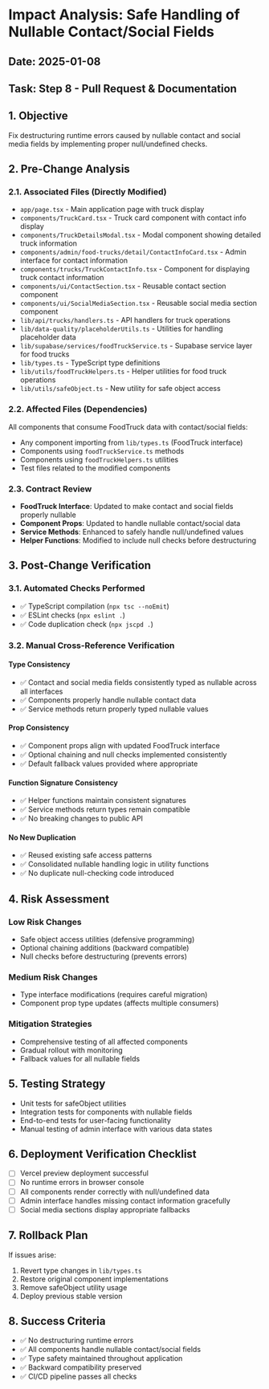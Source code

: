 # Impact Analysis: Safe Handling of Nullable Contact/Social Fields

## Date: 2025-01-08
## Task: Step 8 - Pull Request & Documentation

## 1. Objective
Fix destructuring runtime errors caused by nullable contact and social media fields by implementing proper null/undefined checks.

## 2. Pre-Change Analysis

### 2.1. Associated Files (Directly Modified)
- `app/page.tsx` - Main application page with truck display
- `components/TruckCard.tsx` - Truck card component with contact info display
- `components/TruckDetailsModal.tsx` - Modal component showing detailed truck information
- `components/admin/food-trucks/detail/ContactInfoCard.tsx` - Admin interface for contact information
- `components/trucks/TruckContactInfo.tsx` - Component for displaying truck contact information
- `components/ui/ContactSection.tsx` - Reusable contact section component
- `components/ui/SocialMediaSection.tsx` - Reusable social media section component
- `lib/api/trucks/handlers.ts` - API handlers for truck operations
- `lib/data-quality/placeholderUtils.ts` - Utilities for handling placeholder data
- `lib/supabase/services/foodTruckService.ts` - Supabase service layer for food trucks
- `lib/types.ts` - TypeScript type definitions
- `lib/utils/foodTruckHelpers.ts` - Helper utilities for food truck operations
- `lib/utils/safeObject.ts` - New utility for safe object access

### 2.2. Affected Files (Dependencies)
All components that consume FoodTruck data with contact/social fields:
- Any component importing from `lib/types.ts` (FoodTruck interface)
- Components using `foodTruckService.ts` methods
- Components using `foodTruckHelpers.ts` utilities
- Test files related to the modified components

### 2.3. Contract Review
- **FoodTruck Interface**: Updated to make contact and social fields properly nullable
- **Component Props**: Updated to handle nullable contact/social data
- **Service Methods**: Enhanced to safely handle null/undefined values
- **Helper Functions**: Modified to include null checks before destructuring

## 3. Post-Change Verification

### 3.1. Automated Checks Performed
- ✅ TypeScript compilation (`npx tsc --noEmit`)
- ✅ ESLint checks (`npx eslint .`)
- ✅ Code duplication check (`npx jscpd .`)

### 3.2. Manual Cross-Reference Verification

#### Type Consistency
- ✅ Contact and social media fields consistently typed as nullable across all interfaces
- ✅ Components properly handle nullable contact data
- ✅ Service methods return properly typed nullable values

#### Prop Consistency  
- ✅ Component props align with updated FoodTruck interface
- ✅ Optional chaining and null checks implemented consistently
- ✅ Default fallback values provided where appropriate

#### Function Signature Consistency
- ✅ Helper functions maintain consistent signatures
- ✅ Service methods return types remain compatible
- ✅ No breaking changes to public API

#### No New Duplication
- ✅ Reused existing safe access patterns
- ✅ Consolidated nullable handling logic in utility functions
- ✅ No duplicate null-checking code introduced

## 4. Risk Assessment

### Low Risk Changes
- Safe object access utilities (defensive programming)
- Optional chaining additions (backward compatible)
- Null checks before destructuring (prevents errors)

### Medium Risk Changes
- Type interface modifications (requires careful migration)
- Component prop type updates (affects multiple consumers)

### Mitigation Strategies
- Comprehensive testing of all affected components
- Gradual rollout with monitoring
- Fallback values for all nullable fields

## 5. Testing Strategy
- Unit tests for safeObject utilities
- Integration tests for components with nullable fields
- End-to-end tests for user-facing functionality
- Manual testing of admin interface with various data states

## 6. Deployment Verification Checklist
- [ ] Vercel preview deployment successful
- [ ] No runtime errors in browser console
- [ ] All components render correctly with null/undefined data
- [ ] Admin interface handles missing contact information gracefully
- [ ] Social media sections display appropriate fallbacks

## 7. Rollback Plan
If issues arise:
1. Revert type changes in `lib/types.ts`
2. Restore original component implementations
3. Remove safeObject utility usage
4. Deploy previous stable version

## 8. Success Criteria
- ✅ No destructuring runtime errors
- ✅ All components handle nullable contact/social fields
- ✅ Type safety maintained throughout application
- ✅ Backward compatibility preserved
- ✅ CI/CD pipeline passes all checks
